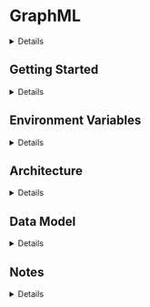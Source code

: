# GraphML
<details>
  
GraphML analyses graphs for the following measures:

* ranked shortest paths
* Social Network Analysis (SNA)
  * closeness
  * betweeness
  * degree

</details>

## Getting Started
<details>

1. Prerequisites:
  * host:
    * Linux
    * Windows (not tested but should work)
  * target;
    * Linux
  * .NET Core SDK v3.1
  * git
  * integrated development environment:
    * Visual Studio Code (Linux or Windows)
    * JetBrains Rider (Linux or Windows)
    * Visual Studio (Windows)
  * database:
    * Microsoft SQL Server
    * MySQL or MariaDB
    * PostgreSQL
    *SQLite (local development only)
  * message queue:
    * Apache ActiveMQ
1. clone repo
```bash
  git clone https://github.com/TrevorDArcyEvans/GraphML.git
```
1. generate self signed, https certificate
```bash
  cd GraphML.API
  ./CreateCert.sh
  cp GraphML.pfx Debug/netcoreapp3.1/
  cd ..
```
1. build
```bash
  dotnet restore
  dotnet build
```
1. run tests
```bash
  dotnet test
```
1. run API
```bash
  export ASPNETCORE_ENVIRONMENT=Development
  cd GraphML.API/bin/Debug/netcoreapp3.1 
  ./GraphML.API
```
1. open [Swagger UI](http://localhost:5000/swagger/index.html)

</details>

## Environment Variables
<details>

### Backend API
<details>

|Variable | Description | Example Value|
|---------|-------|--------------|
ASPNETCORE_ENVIRONMENT | ASP.NET Core runtime environment | `Production`, `Development`, `Test`
||
API_URI       | |
API_USERNAME  | |
API_PASSWORD  | |
||
DATASTORE_CONNECTION         | | SqLite
DATASTORE_CONNECTION_TYPE    | | SqLite
DATASTORE_CONNECTION_STRING  | | Data Source=&#124;DataDirectory&#124;Data/GraphML.sqlite3;
||
LOG_CONNECTION_STRING | |
LOG_BEARER_AUTH       | | False
||
OIDC_USERINFO_URL | |
OIDC_ISSUER_URL   | |
OIDC_AUDIENCE     | |
||
RESULT_DATASTORE | | localhost:6379
||
KESTREL_CERTIFICATE_FILENAME  | | GraphML.pfx
KESTREL_CERTIFICATE_PASSWORD  | | DisruptTheMarket
KESTREL_URLS                  | | http://localhost:5000
KESTREL_HTTPS_PORT            | | 8000
||
MESSAGE_QUEUE_URL               | | activemq:tcp://localhost:61616
MESSAGE_QUEUE_NAME              | | GraphML
MESSAGE_QUEUE_POLL_INTERVAL_S   | | 5
MESSAGE_QUEUE_USE_THREADS       | | False

</details>
</details>

## Architecture
<details>
TODO
</details>

## Data Model
<details>
  
  <details>
    <summary>Classes</summary>

  ![GraphML.Classes](Docs/GraphML.Classes.png "GraphML.Classes")

  </details>
  
  <details>
    <summary>Composition</summary>

  ![GraphML.Composition](Docs/GraphML.Composition.png "GraphML.Composition")

  </details>

</details>

## Notes
<details>

* enable `Development` mode by setting env var:  
&nbsp;&nbsp;&nbsp;&nbsp;  `export ASPNETCORE_ENVIRONMENT=Development`
* SwaggerUI is only enabled in `Development` mode
* Basic authentication (username/password) is only enabled in `Development` mode
* Basic authentication is `username`=`password` eg `Admin/Admin`
* For basic authentication, `role`=`username`

</details>
